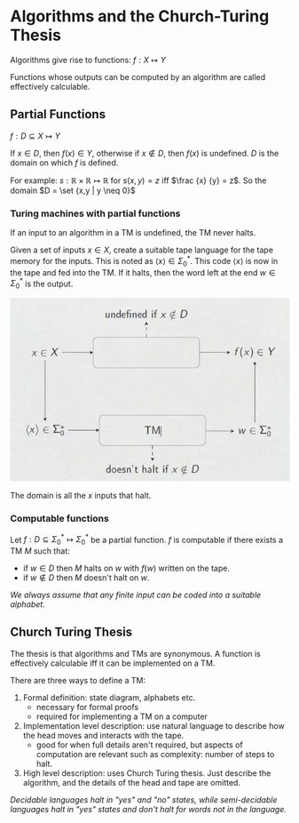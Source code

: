 # Algorithms and the Church-Turing Thesis

Algorithms give rise to functions: $f: X \mapsto Y$

Functions whose outputs can be computed by an algorithm are called effectively calculable. 

## Partial Functions

$f: D \subseteq X \mapsto Y$

If $x \in D$, then $f(x) \in Y$, otherwise if $x \notin D$, then $f(x)$ is undefined. $D$ is the domain on which $f$ is defined.

For example: $s: \mathbb {R} \times \mathbb {R} \mapsto \mathbb {R}$ for $s(x,y) = z$ iff $\frac {x} {y} = z$. So the domain $D = \set {x,y | y \neq 0}$

### Turing machines with partial functions

If an input to an algorithm in a TM is undefined, the TM never halts. 

Given a set of inputs $x \in X$, create a suitable tape language for the tape memory for the inputs. This is noted as $\langle x \rangle \in \Sigma _0 ^*$. This code $\langle x \rangle$ is now in the tape and fed into the TM. If it halts, then the word left at the end $w \in \Sigma _0 ^*$ is the output. 

![](assets/2025-01-30-14-27-31.png)

The domain is all the $x$ inputs that halt. 

### Computable functions

Let $f: D \subseteq \Sigma _0 ^* \mapsto \Sigma _0 ^*$ be a partial function. $f$ is computable if there exists a TM $M$ such that:

- if $w \in D$ then $M$ halts on $w$ with $f(w)$ written on the tape.
- if $w \notin D$ then $M$ doesn't halt on $w$.

*We always assume that any finite input can be coded into a suitable alphabet.*

## Church Turing Thesis

The thesis is that algorithms and TMs are synonymous. A function is effectively calculable iff it can be implemented on a TM.

There are three ways to define a TM:

1. Formal definition: state diagram, alphabets etc.
    - necessary for formal proofs
    - required for implementing a TM on a computer
2. Implementation level description: use natural language to describe how the head moves and interacts with the tape. 
    - good for when full details aren't required, but aspects of computation are relevant such as complexity: number of steps to halt.
3. High level description: uses Church Turing thesis. Just describe the algorithm, and the details of the head and tape are omitted. 

*Decidable languages halt in "yes" and "no" states, while semi-decidable languages halt in "yes" states and don't halt for words not in the language.*